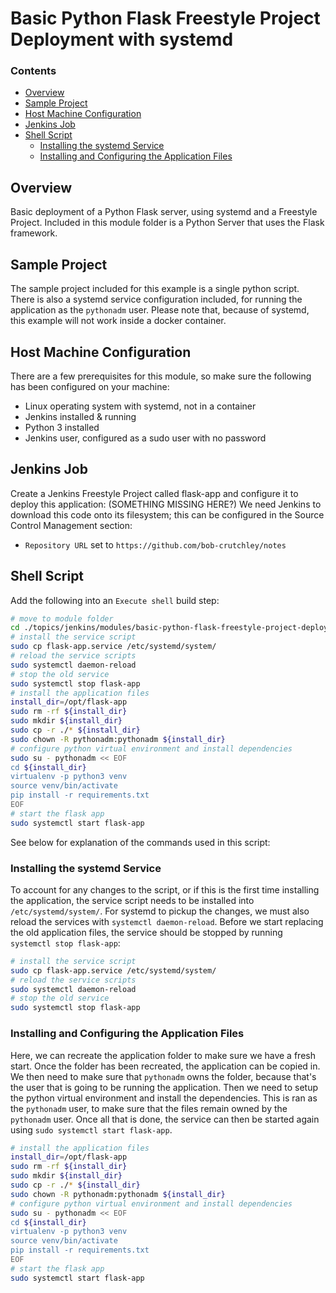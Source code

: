<!--PROPS
{
    "prereqs": [
        "jenkins/web-setup",
        "jenkins/jobs",
        "jenkins/freestyle-project",
        "linux/systemd",
        "linux/sudo"
    ]
}
-->
# Basic Python Flask Freestyle Project Deployment with systemd
<!--TOC_START-->
### Contents
- [Overview](#overview)
- [Sample Project](#sample-project)
- [Host Machine Configuration](#host-machine-configuration)
- [Jenkins Job](#jenkins-job)
- [Shell Script](#shell-script)
	- [Installing the systemd Service](#installing-the-systemd-service)
	- [Installing and Configuring the Application Files](#installing-and-configuring-the-application-files)

<!--TOC_END-->
## Overview
Basic deployment of a Python Flask server, using systemd and a Freestyle Project.
Included in this module folder is a Python Server that uses the Flask framework.
## Sample Project
The sample project included for this example is a single python script.
There is also a systemd service configuration included, for running the application as the `pythonadm` user.
Please note that, because of systemd, this example will not work inside a docker container.
## Host Machine Configuration
There are a few prerequisites for this module, so make sure the following has been configured on your machine:
- Linux operating system with systemd, not in a container
- Jenkins installed & running
- Python 3 installed
- Jenkins user, configured as a sudo user with no password
## Jenkins Job
Create a Jenkins Freestyle Project called flask-app and configure it to deploy this application:
(SOMETHING MISSING HERE?)
We need Jenkins to download this code onto its filesystem; this can be configured in the Source Control Management section:
- `Repository URL` set to `https://github.com/bob-crutchley/notes`
## Shell Script
Add the following into an `Execute shell` build step:
```bash
# move to module folder
cd ./topics/jenkins/modules/basic-python-flask-freestyle-project-deployment-with-systemd
# install the service script
sudo cp flask-app.service /etc/systemd/system/
# reload the service scripts
sudo systemctl daemon-reload
# stop the old service
sudo systemctl stop flask-app
# install the application files
install_dir=/opt/flask-app
sudo rm -rf ${install_dir}
sudo mkdir ${install_dir}
sudo cp -r ./* ${install_dir}
sudo chown -R pythonadm:pythonadm ${install_dir}
# configure python virtual environment and install dependencies
sudo su - pythonadm << EOF
cd ${install_dir}
virtualenv -p python3 venv
source venv/bin/activate
pip install -r requirements.txt
EOF
# start the flask app
sudo systemctl start flask-app
```
See below for explanation of the commands used in this script:
### Installing the systemd Service 
To account for any changes to the script, or if this is the first time installing the application, the service script needs to be installed into `/etc/systemd/system/`.
For systemd to pickup the changes, we must also reload the services with `systemctl daemon-reload`.
Before we start replacing the old application files, the service should be stopped by running `systemctl stop flask-app`:
```bash
# install the service script
sudo cp flask-app.service /etc/systemd/system/
# reload the service scripts
sudo systemctl daemon-reload
# stop the old service
sudo systemctl stop flask-app
```
### Installing and Configuring the Application Files
Here, we can recreate the application folder to make sure we have a fresh start.
Once the folder has been recreated, the application can be copied in.
We then need to make sure that `pythonadm` owns the folder, because that's the user that is going to be running the application.
Then we need to setup the python virtual environment and install the dependencies.
This is ran as the `pythonadm` user, to make sure that the files remain owned by the `pythonadm` user.
Once all that is done, the service can then be started again using `sudo systemctl start flask-app`.
```bash
# install the application files
install_dir=/opt/flask-app
sudo rm -rf ${install_dir}
sudo mkdir ${install_dir}
sudo cp -r ./* ${install_dir}
sudo chown -R pythonadm:pythonadm ${install_dir}
# configure python virtual environment and install dependencies
sudo su - pythonadm << EOF
cd ${install_dir}
virtualenv -p python3 venv
source venv/bin/activate
pip install -r requirements.txt
EOF
# start the flask app
sudo systemctl start flask-app
```
